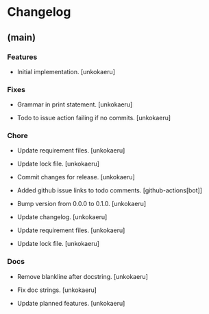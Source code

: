 # Changelog


## (main)

### Features

* Initial implementation. [unkokaeru]

### Fixes

* Grammar in print statement. [unkokaeru]

* Todo to issue action failing if no commits. [unkokaeru]

### Chore

* Update requirement files. [unkokaeru]

* Update lock file. [unkokaeru]

* Commit changes for release. [unkokaeru]

* Added github issue links to todo comments. [github-actions[bot]]

* Bump version from 0.0.0 to 0.1.0. [unkokaeru]

* Update changelog. [unkokaeru]

* Update requirement files. [unkokaeru]

* Update lock file. [unkokaeru]

### Docs

* Remove blankline after docstring. [unkokaeru]

* Fix doc strings. [unkokaeru]

* Update planned features. [unkokaeru]


